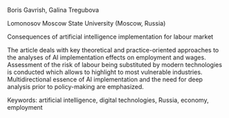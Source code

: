 Boris Gavrish, Galina Tregubova

Lomonosov Moscow State University (Moscow, Russia)

Consequences of artificial intelligence implementation for labour market 

The article deals with key theoretical and practice-oriented approaches to the analyses of AI implementation effects on employment and wages. Assessment of the risk of labour being substituted by modern technologies is conducted which allows to highlight to most vulnerable industries. Multidirectional essence of AI implementation and the need for deep analysis prior to policy-making are emphasized.

Keywords: artificial intelligence, digital technologies, Russia, economy, employment
